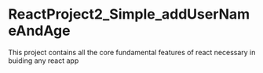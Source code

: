 # ReactProject2_Simple_addUserNameAndAge
This project contains all the core fundamental features of react necessary in buiding any react app
